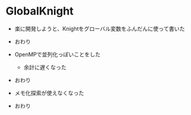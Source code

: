 # GlobalKnight

* 楽に開発しようと、Knightをグローバル変数をふんだんに使って書いた
* おわり

* OpenMPで並列化っぽいことをした
  * 余計に遅くなった
* おわり

* メモ化探索が使えなくなった
* おわり

